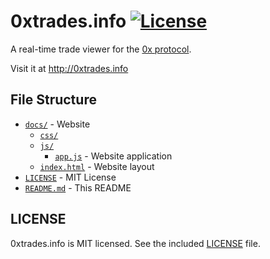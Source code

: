 # 0xtrades.info [![License](https://img.shields.io/badge/license-MIT-blue.svg)](https://github.com/vsergeev/0xtrades.info/blob/master/LICENSE)

A real-time trade viewer for the [0x protocol](href="https://0xproject.com/").

Visit it at http://0xtrades.info

## File Structure

* [`docs/`](docs/) - Website
    * [`css/`](docs/css)
    * [`js/`](docs/js)
        * [`app.js`](docs/js/app.js) - Website application
    * [`index.html`](docs/index.html) - Website layout
* [`LICENSE`](LICENSE) - MIT License
* [`README.md`](README.md) - This README

## LICENSE

0xtrades.info is MIT licensed. See the included [LICENSE](LICENSE) file.


